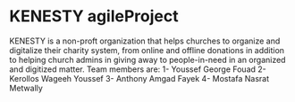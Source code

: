 # KENESTY agileProject
KENESTY is a non-proft organization that helps churches to organize and digitalize their charity system, from online and offline donations in addition to helping church admins in giving away to people-in-need in an organized and digitized matter.
Team members are:
1- Youssef George Fouad
2- Kerollos Wageeh Youssef
3- Anthony Amgad Fayek
4- Mostafa Nasrat Metwally

